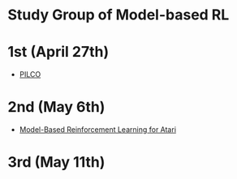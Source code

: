 # Study Group of Model-based RL

# 1st (April 27th)

- [PILCO](https://speakerdeck.com/shunichi09/pilco)

# 2nd (May 6th)

- [Model-Based Reinforcement Learning for Atari](https://speakerdeck.com/yuishihara/model-based-reinforcement-learning-for-atari)

# 3rd (May 11th)